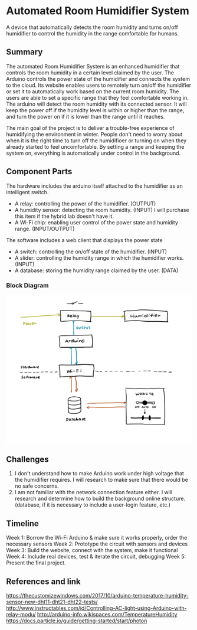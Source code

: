 # Automated Room Humidifier System

A device that automatically detects the room humidity and turns on/off humidifier to control the humidity in the range comfortable for humans. 


## Summary

The automated Room Humidifier System is an enhanced humidifier that controls the room humidity in a certain level claimed by the user. The Arduino controls the power state of the humidifier and connects the system to the cloud. Its website enables users to remotely turn on/off the humidifier or set it to automatically work based on the current room humidity. The users are able to set a specific range that they feel comfortable working in. The arduino will detect the room humidity with its connected sensor. It will keep the power off if the humidity level is within or higher than the range, and turn the power on if it is lower than the range until it reaches. 

The main goal of the project is to deliver a trouble-free experience of humidifying the environment in winter. People don't need to worry about when it is the right time to turn off the humidifioer or turning on when they already started to feel uncomfortable. By setting a range and keeping the system on, everything is automatically under control in the background. 


## Component Parts

The hardware includes the arduino itself attached to the humidifier as an intelligent switch.

- A relay: controlling the power of the humidifier. (OUTPUT)
- A humidity sensor: detecting the room humidity. (INPUT) I will purchase this item if the hybrid lab doesn't have it.
- A Wi-Fi chip: enabling user control of the power state and humidity range. (INPUT/OUTPUT)

The software includes a web client that displays the power state 

- A switch: controlling the on/off state of the humidifier. (INPUT)
- A slider: controlling the humidity range in which the humidifier works. (INPUT)
- A database: storing the humidity range claimed by the user. (DATA)

### Block Diagram

![alt text](https://github.com/Spidmax/Final-Project/blob/master/Diagram.jpeg)

## Challenges
1. I don't understand how to make Arduino work under high voltage that the humidifier requires. I will research to make sure that there would be no safe concerns.
2. I am not familiar with the network connection feature either. I will research and determine how to build the background online structure. (database, if it is necessary to include a user-login feature, etc.)


## Timeline

Week 1: Borrow the Wi-Fi Arduino & make sure it works properly, order the necessary sensors
Week 2: Prototype the circuit with sensors and devices
Week 3: Build the website, connect with the system, make it functional
Week 4: Include real devices, test & iterate the circuit, debugging
Week 5: Present the final project.

## References and link

https://thecustomizewindows.com/2017/10/arduino-temperature-humidity-sensor-new-dht11-dht21-dht22-tests/
http://www.instructables.com/id/Controlling-AC-light-using-Arduino-with-relay-modu/
http://arduino-info.wikispaces.com/TemperatureHumidity
https://docs.particle.io/guide/getting-started/start/photon

